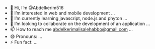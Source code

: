 - 👋 Hi, I’m @Abdelkerim516
- 👀 I’m interested in web and mobile development ...
- 🌱 I’m currently learning javascript, node.js and phyton ...
- 💞️ I’m looking to collaborate on the development of an application ...
- 📫 How to reach me abdelkerimalisalehabbo@gmail.com ...
- 😄 Pronouns: ...
- ⚡ Fun fact: ...

<!---
Abdelkerim516/Abdelkerim516 is a ✨ special ✨ repository because its `README.md` (this file) appears on your GitHub profile.
You can click the Preview link to take a look at your changes.
--->
